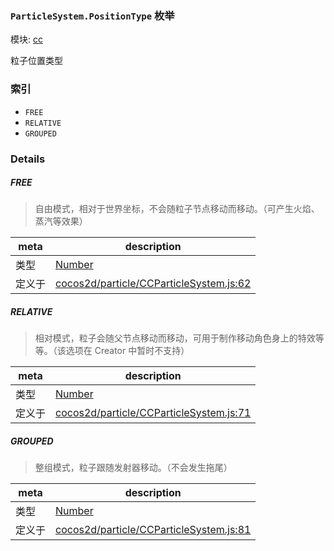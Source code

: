 ### `ParticleSystem.PositionType` 枚举



模块: [cc](../modules/cc.md)


粒子位置类型


### 索引
  - `FREE`
  - `RELATIVE`
  - `GROUPED`

### Details


##### FREE

> 自由模式，相对于世界坐标，不会随粒子节点移动而移动。（可产生火焰、蒸汽等效果）

| meta | description |
|------|-------------|
| 类型 | <a href="https://developer.mozilla.org/en/JavaScript/Reference/Global_Objects/Number" class="crosslink external" target="_blank">Number</a> |
| 定义于 | [cocos2d/particle/CCParticleSystem.js:62](https://github.com/cocos-creator/engine/blob/79542d65dc19c8718cb54c9afa022e8f91855f48/cocos2d/particle/CCParticleSystem.js#L62) |



##### RELATIVE

> 相对模式，粒子会随父节点移动而移动，可用于制作移动角色身上的特效等等。（该选项在 Creator 中暂时不支持）

| meta | description |
|------|-------------|
| 类型 | <a href="https://developer.mozilla.org/en/JavaScript/Reference/Global_Objects/Number" class="crosslink external" target="_blank">Number</a> |
| 定义于 | [cocos2d/particle/CCParticleSystem.js:71](https://github.com/cocos-creator/engine/blob/79542d65dc19c8718cb54c9afa022e8f91855f48/cocos2d/particle/CCParticleSystem.js#L71) |



##### GROUPED

> 整组模式，粒子跟随发射器移动。（不会发生拖尾）

| meta | description |
|------|-------------|
| 类型 | <a href="https://developer.mozilla.org/en/JavaScript/Reference/Global_Objects/Number" class="crosslink external" target="_blank">Number</a> |
| 定义于 | [cocos2d/particle/CCParticleSystem.js:81](https://github.com/cocos-creator/engine/blob/79542d65dc19c8718cb54c9afa022e8f91855f48/cocos2d/particle/CCParticleSystem.js#L81) |


